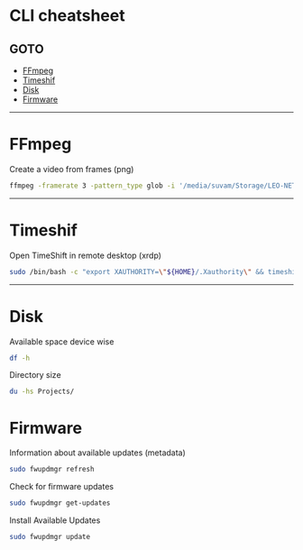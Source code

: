 # CLI cheatsheet

## GOTO
- [FFmpeg](#FFmpeg)
- [Timeshif](#Timeshif)
- [Disk](#Disk)
- [Firmware](#Firmware)

----
# FFmpeg
Create a video from frames (png)

```bash
ffmpeg -framerate 3 -pattern_type glob -i '/media/suvam/Storage/LEO-NET/toffset_0/*.png' -c:v libx264 -pix_fmt yuv420p output.mp4
```


----
# Timeshif

Open TimeShift in remote desktop (xrdp)
```bash
sudo /bin/bash -c "export XAUTHORITY=\"${HOME}/.Xauthority\" && timeshift-gtk"
```

----
# Disk

Available space device wise
```bash
df -h
```

Directory size
```bash
du -hs Projects/
```


# Firmware
Information about available updates (metadata)
```bash
sudo fwupdmgr refresh
```

Check for firmware updates
```bash
sudo fwupdmgr get-updates
```

Install Available Updates
```bash
sudo fwupdmgr update
```
